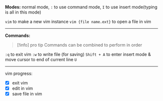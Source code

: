 **Modes:** normal mode, `:` to use command mode, `I` to use insert mode(typing is all in this mode)

`vim` to make a new vim instance
`vim {file name.ext}` to open a file in vim

* * *

**Commands:**
> [!info] pro tip
> Commands can be combined to perform in order


`:q` to exit vim
`:w` to write file (for saving)
`Shift + A` to enter insert mode & move cursor to end of current line
`U`

---

vim progress:
- [x] exit vim
- [x] edit in vim
- [x] save file in vim
